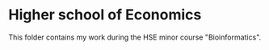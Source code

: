 # Higher school of Economics
This folder contains my work during the HSE minor course "Bioinformatics".
